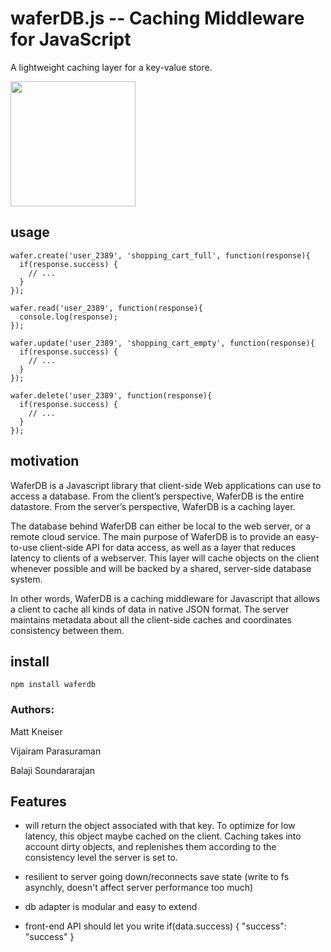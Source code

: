 waferDB.js -- Caching Middleware for JavaScript
==========

A lightweight caching layer for a key-value store.

<img src="http://semiaccurate.com/assets/uploads/2011/05/TSMC-Wafer.jpg" width="200px">

## usage

    wafer.create('user_2389', 'shopping_cart_full', function(response){
      if(response.success) {
        // ...
      }
    });

    wafer.read('user_2389', function(response){
      console.log(response);
    });

    wafer.update('user_2389', 'shopping_cart_empty', function(response){
      if(response.success) {
        // ...
      }
    });

    wafer.delete('user_2389', function(response){
      if(response.success) {
        // ...
      }
    });
    
## motivation

WaferDB is a Javascript library that client-side Web applications can use to access a database. From the client’s perspective, WaferDB is the entire datastore. From the server’s perspective, WaferDB is a caching layer.

The database behind WaferDB can either be local to the web server, or a remote cloud service. The main purpose of WaferDB is to provide an easy-to-use client-side API for data access, as well as a layer that reduces latency to clients of a webserver. This layer will cache objects on the client whenever possible and will be backed by a shared, server-side database system.

In other words, WaferDB is a caching middleware for Javascript that allows a client to cache all kinds of data in native JSON format. The server maintains metadata about all the client-side caches and coordinates consistency between them.

## install

`npm install waferdb`

### Authors:

Matt Kneiser

Vijairam Parasuraman

Balaji Soundararajan

## Features

- will return the object associated with that key. To optimize for low latency, this object maybe cached on the client. Caching takes into account dirty objects, and replenishes them according to the consistency level the server is set to.

- resilient to server going down/reconnects save state (write to fs asynchly, doesn't affect server performance too much)

- db adapter is modular and easy to extend

- front-end API should let you write if(data.success) { "success": "success" }
